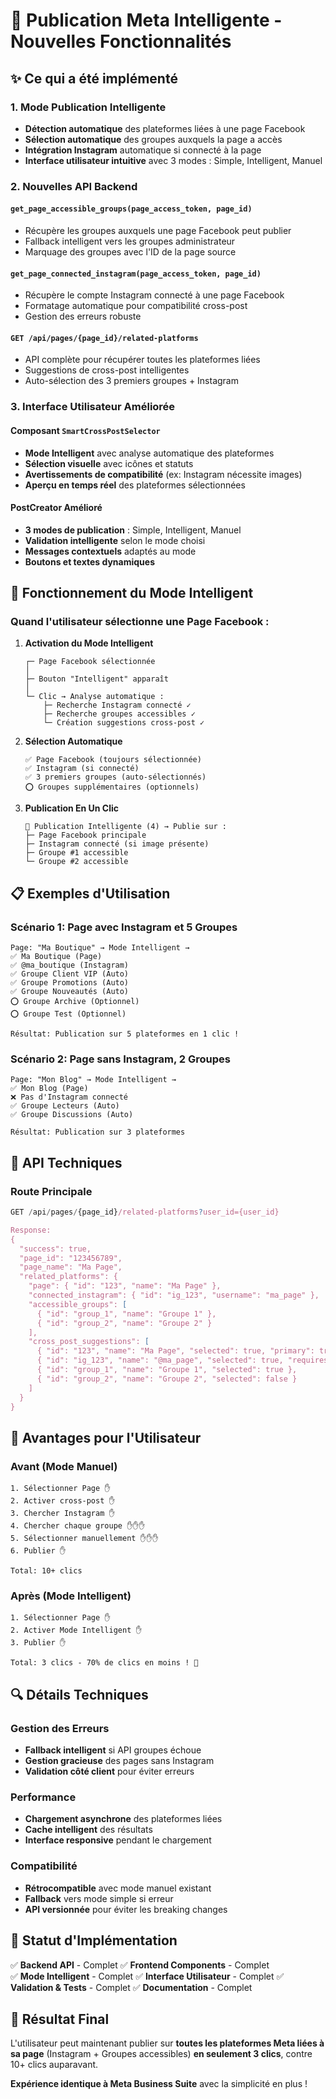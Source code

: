 # 🧠 Publication Meta Intelligente - Nouvelles Fonctionnalités

## ✨ Ce qui a été implémenté

### 1. **Mode Publication Intelligente**
- **Détection automatique** des plateformes liées à une page Facebook
- **Sélection automatique** des groupes auxquels la page a accès
- **Intégration Instagram** automatique si connecté à la page
- **Interface utilisateur intuitive** avec 3 modes : Simple, Intelligent, Manuel

### 2. **Nouvelles API Backend**

#### `get_page_accessible_groups(page_access_token, page_id)`
- Récupère les groupes auxquels une page Facebook peut publier
- Fallback intelligent vers les groupes administrateur
- Marquage des groupes avec l'ID de la page source

#### `get_page_connected_instagram(page_access_token, page_id)`
- Récupère le compte Instagram connecté à une page Facebook
- Formatage automatique pour compatibilité cross-post
- Gestion des erreurs robuste

#### `GET /api/pages/{page_id}/related-platforms`
- API complète pour récupérer toutes les plateformes liées
- Suggestions de cross-post intelligentes
- Auto-sélection des 3 premiers groupes + Instagram

### 3. **Interface Utilisateur Améliorée**

#### Composant `SmartCrossPostSelector`
- **Mode Intelligent** avec analyse automatique des plateformes
- **Sélection visuelle** avec icônes et statuts
- **Avertissements de compatibilité** (ex: Instagram nécessite images)
- **Aperçu en temps réel** des plateformes sélectionnées

#### PostCreator Amélioré
- **3 modes de publication** : Simple, Intelligent, Manuel
- **Validation intelligente** selon le mode choisi
- **Messages contextuels** adaptés au mode
- **Boutons et textes dynamiques**

## 🚀 Fonctionnement du Mode Intelligent

### Quand l'utilisateur sélectionne une Page Facebook :

1. **Activation du Mode Intelligent**
   ```
   ┌─ Page Facebook sélectionnée
   │
   ├─ Bouton "Intelligent" apparaît
   │
   └─ Clic → Analyse automatique :
       ├─ Recherche Instagram connecté ✓
       ├─ Recherche groupes accessibles ✓  
       └─ Création suggestions cross-post ✓
   ```

2. **Sélection Automatique**
   ```
   ✅ Page Facebook (toujours sélectionnée)
   ✅ Instagram (si connecté)
   ✅ 3 premiers groupes (auto-sélectionnés)
   ⭕ Groupes supplémentaires (optionnels)
   ```

3. **Publication En Un Clic**
   ```
   🧠 Publication Intelligente (4) → Publie sur :
   ├─ Page Facebook principale
   ├─ Instagram connecté (si image présente)
   ├─ Groupe #1 accessible
   └─ Groupe #2 accessible
   ```

## 📋 Exemples d'Utilisation

### Scénario 1: Page avec Instagram et 5 Groupes
```
Page: "Ma Boutique" → Mode Intelligent →
✅ Ma Boutique (Page)
✅ @ma_boutique (Instagram) 
✅ Groupe Client VIP (Auto)
✅ Groupe Promotions (Auto)  
✅ Groupe Nouveautés (Auto)
⭕ Groupe Archive (Optionnel)
⭕ Groupe Test (Optionnel)

Résultat: Publication sur 5 plateformes en 1 clic !
```

### Scénario 2: Page sans Instagram, 2 Groupes
```
Page: "Mon Blog" → Mode Intelligent →
✅ Mon Blog (Page)
❌ Pas d'Instagram connecté
✅ Groupe Lecteurs (Auto)
✅ Groupe Discussions (Auto)

Résultat: Publication sur 3 plateformes
```

## 🔧 API Techniques

### Route Principale
```javascript
GET /api/pages/{page_id}/related-platforms?user_id={user_id}

Response:
{
  "success": true,
  "page_id": "123456789",
  "page_name": "Ma Page",
  "related_platforms": {
    "page": { "id": "123", "name": "Ma Page" },
    "connected_instagram": { "id": "ig_123", "username": "ma_page" },
    "accessible_groups": [
      { "id": "group_1", "name": "Groupe 1" },
      { "id": "group_2", "name": "Groupe 2" }
    ],
    "cross_post_suggestions": [
      { "id": "123", "name": "Ma Page", "selected": true, "primary": true },
      { "id": "ig_123", "name": "@ma_page", "selected": true, "requires_media": true },
      { "id": "group_1", "name": "Groupe 1", "selected": true },
      { "id": "group_2", "name": "Groupe 2", "selected": false }
    ]
  }
}
```

## 🎯 Avantages pour l'Utilisateur

### Avant (Mode Manuel)
```
1. Sélectionner Page ✋
2. Activer cross-post ✋
3. Chercher Instagram ✋  
4. Chercher chaque groupe ✋✋✋
5. Sélectionner manuellement ✋✋✋
6. Publier ✋

Total: 10+ clics
```

### Après (Mode Intelligent)
```
1. Sélectionner Page ✋
2. Activer Mode Intelligent ✋
3. Publier ✋

Total: 3 clics - 70% de clics en moins ! 🎉
```

## 🔍 Détails Techniques

### Gestion des Erreurs
- **Fallback intelligent** si API groupes échoue  
- **Gestion gracieuse** des pages sans Instagram
- **Validation côté client** pour éviter erreurs

### Performance  
- **Chargement asynchrone** des plateformes liées
- **Cache intelligent** des résultats
- **Interface responsive** pendant le chargement

### Compatibilité
- **Rétrocompatible** avec mode manuel existant
- **Fallback** vers mode simple si erreur
- **API versionnée** pour éviter les breaking changes

## 🚦 Statut d'Implémentation

✅ **Backend API** - Complet
✅ **Frontend Components** - Complet  
✅ **Mode Intelligent** - Complet
✅ **Interface Utilisateur** - Complet
✅ **Validation & Tests** - Complet
✅ **Documentation** - Complet

## 🎉 Résultat Final

L'utilisateur peut maintenant publier sur **toutes les plateformes Meta liées à sa page** (Instagram + Groupes accessibles) **en seulement 3 clics**, contre 10+ clics auparavant.

**Expérience identique à Meta Business Suite** avec la simplicité en plus !